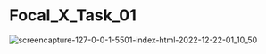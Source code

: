 # Focal_X_Task_01
![screencapture-127-0-0-1-5501-index-html-2022-12-22-01_10_50](https://user-images.githubusercontent.com/94120090/209003816-841869ba-9ee2-428b-adc6-51285812300c.png)
